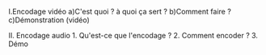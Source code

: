 I.Encodage vidéo
a)C'est quoi ? à quoi ça sert ?
b)Comment faire ?
c)Démonstration (vidéo)

II. Encodage audio
    1. Qu'est-ce que l'encodage ?
    2. Comment encoder ?
    3. Démo <audio>
